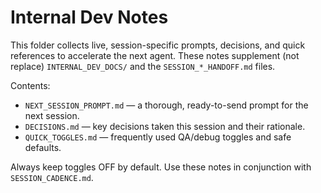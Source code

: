 # Internal Dev Notes

This folder collects live, session-specific prompts, decisions, and quick references to accelerate the next agent. These notes supplement (not replace) `INTERNAL_DEV_DOCS/` and the `SESSION_*_HANDOFF.md` files.

Contents:
- `NEXT_SESSION_PROMPT.md` — a thorough, ready-to-send prompt for the next session.
- `DECISIONS.md` — key decisions taken this session and their rationale.
- `QUICK_TOGGLES.md` — frequently used QA/debug toggles and safe defaults.

Always keep toggles OFF by default. Use these notes in conjunction with `SESSION_CADENCE.md`.

